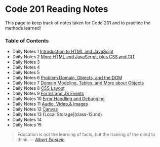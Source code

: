 # **Code 201 Reading Notes**
This page to keep track of notes taken for Code 201 and to practice the methods learned!
  
### <addr> Table of Contents
* Daily Notes 1 [Introduction to HTML and JavaScipt](class-01.md)
* Daily Notes 2 [More HTML and JavaScript, plus CSS and GIT](class-02.md)
* Daily Notes 3
* Daily Notes 4
* Daily Notes 5
* Daily Notes 6 [Problem Domain, Objects, and the DOM](class-06.md)
* Daily Notes 7 [Domain Modeling, Tables, and More about Objects](class-07.md)
* Daily Notes 8 [CSS Layout](class-08.md)
* Daily Notes 9 [Forms and JS Events](class-09.md)
* Daily Notes 10 [Error Handling and Debugging](class-10.md)
* Daily Notes 11 [Audio, Video,& Images](class-11.md)
* Daily Notes 12 [Canvas](class-12.md)
* Daily Notes 13 {Local Storage](class-12.md)
* Daily Notes 14
* Daily Notes 15
 
 

>Education is not the learning of facts,
>but the training of the mind to think.
> -- <cite>[Albert Einstein][1]</cite>

[1]:https://www.goodreads.com/quotes/6137386-education-is-not-the-learning-of-facts-but-the-training


